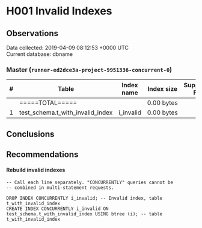 # H001 Invalid Indexes #

## Observations ##
Data collected: 2019-04-09 08:12:53 +0000 UTC  
Current database: dbname  


### Master (`runner-ed2dce3a-project-9951336-concurrent-0`) ###


  

\# | Table | Index name | Index size | Supports FK
---|-------|------------|------------|----------
&nbsp;|=====TOTAL=====||0.00&nbsp;bytes |
1 |test_schema.t_with_invalid_index |i_invalid |0.00&nbsp;bytes |



## Conclusions ##


## Recommendations ##
#### Rebuild invalid indexes ####
```
-- Call each line separately. "CONCURRENTLY" queries cannot be
-- combined in multi-statement requests.

DROP INDEX CONCURRENTLY i_invalid; -- Invalid index, table t_with_invalid_index
CREATE INDEX CONCURRENTLY i_invalid ON test_schema.t_with_invalid_index USING btree (i); -- table t_with_invalid_index


```

